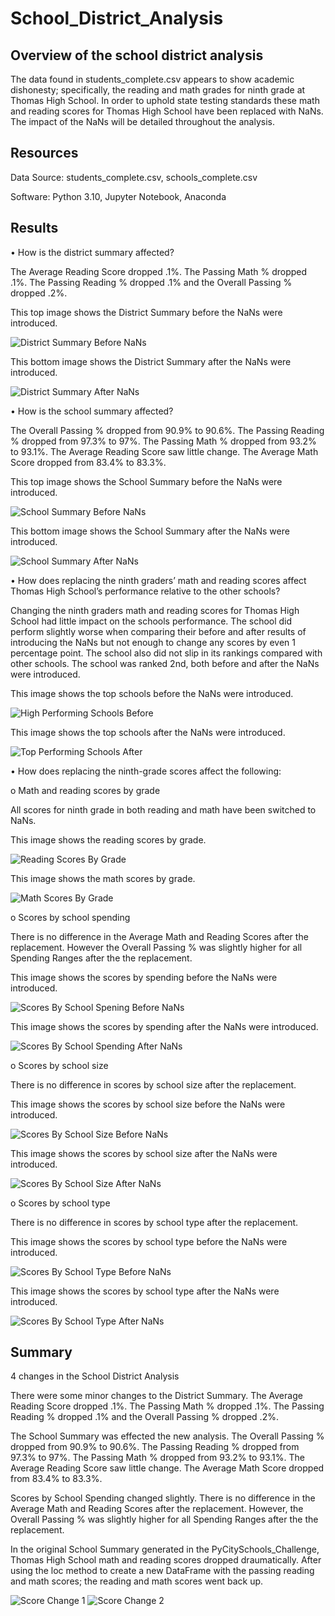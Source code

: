 # School_District_Analysis
## Overview of the school district analysis
The data found in students_complete.csv appears to show academic dishonesty; specifically, the reading and math grades for ninth grade at Thomas High School. In order to uphold state testing standards these math and reading scores for Thomas High School have been replaced with NaNs. The impact of the NaNs will be detailed throughout the analysis.
## Resources
Data Source: students_complete.csv, schools_complete.csv

Software: Python 3.10, Jupyter Notebook, Anaconda
## Results
•	How is the district summary affected?

The Average Reading Score dropped .1%. The Passing Math % dropped .1%. The Passing Reading % dropped .1% and the Overall Passing % dropped .2%.

This top image shows the District Summary before the NaNs were introduced.

![District Summary Before NaNs](https://user-images.githubusercontent.com/105949411/177436855-9744c0ab-e09f-4895-98bc-2ddd9f2050c1.png)


This bottom image shows the District Summary after the NaNs were introduced.

![District Summary After NaNs](https://user-images.githubusercontent.com/105949411/177436858-8e154e37-bf2b-4ecd-af2b-37dcd1f22ed3.png)

•	How is the school summary affected?

The Overall Passing % dropped from 90.9% to 90.6%. The Passing Reading % dropped from 97.3% to 97%. The Passing Math % dropped from 93.2% to 93.1%. The Average Reading Score saw little change. The Average Math Score dropped from 83.4% to 83.3%.

This top image shows the School Summary before the NaNs were introduced.

![School Summary Before NaNs](https://user-images.githubusercontent.com/105949411/177440650-b0a932fc-01b7-4c0f-9620-713796dfa421.png)

This bottom image shows the School Summary after the NaNs were introduced.

![School Summary After NaNs](https://user-images.githubusercontent.com/105949411/177440694-369e3043-89df-46c6-8999-7434aead38e0.png)


•	How does replacing the ninth graders’ math and reading scores affect Thomas High School’s performance relative to the other schools?

Changing the ninth graders math and reading scores for Thomas High School had little impact on the schools performance. The school did perform slightly worse when comparing their before and after results of introducing the NaNs but not enough to change any scores by even 1 percentage point. The school also did not slip in its rankings compared with other schools. The school was ranked 2nd, both before and after the NaNs were introduced.

This image shows the top schools before the NaNs were introduced.

![High Performing Schools Before](https://user-images.githubusercontent.com/105949411/177441502-1c6a902d-3189-4c44-b426-e9a14aa56cf1.png)

This image shows the top schools after the NaNs were introduced.

![Top Performing Schools After](https://user-images.githubusercontent.com/105949411/177441624-09191166-0838-4262-8be2-953886ea9313.png)


•	How does replacing the ninth-grade scores affect the following:

o	Math and reading scores by grade

All scores for ninth grade in both reading and math have been switched to NaNs.

This image shows the reading scores by grade.

![Reading Scores By Grade](https://user-images.githubusercontent.com/105949411/177441751-e4c6ce8e-90c1-42a9-92f5-a9995302ba0f.png)

This image shows the math scores by grade.

![Math Scores By Grade](https://user-images.githubusercontent.com/105949411/177441841-01c737af-931c-4a1c-a689-db8eb946f5a2.png)

o	Scores by school spending

There is no difference in the Average Math and Reading Scores after the replacement. However the Overall Passing % was slightly higher for all Spending Ranges after the the replacement.

This image shows the scores by spending before the NaNs were introduced.

![Scores By School Spening Before NaNs](https://user-images.githubusercontent.com/105949411/177442127-54cefc8d-8a7c-4dda-a0cb-5fcfb284396a.png)

This image shows the scores by spending after the NaNs were introduced.

![Scores By School Spending After NaNs](https://user-images.githubusercontent.com/105949411/177442496-0d1bfa76-777f-494b-ba16-d3f0437fd093.png)

o	Scores by school size

There is no difference in scores by school size after the replacement.

This image shows the scores by school size before the NaNs were introduced.

![Scores By School Size Before NaNs](https://user-images.githubusercontent.com/105949411/177442826-f7ff6d98-45f7-433c-a5eb-f781b4c07072.png)

This image shows the scores by school size after the NaNs were introduced.

![Scores By School Size After NaNs](https://user-images.githubusercontent.com/105949411/177443232-17d5e734-8fa6-40d3-8863-94e9d6eadeaf.png)

o	Scores by school type

There is no difference in scores by school type after the replacement.

This image shows the scores by school type before the NaNs were introduced.

![Scores By School Type Before NaNs](https://user-images.githubusercontent.com/105949411/177443343-fe4b4061-42e0-411d-bc7b-7d34f5238014.png)

This image shows the scores by school type after the NaNs were introduced.

![Scores By School Type After NaNs](https://user-images.githubusercontent.com/105949411/177443901-6dce709d-3b62-44fe-b641-2608748f18c2.png)

## Summary
4 changes in the School District Analysis

There were some minor changes to the District Summary. The Average Reading Score dropped .1%. The Passing Math % dropped .1%. The Passing Reading % dropped .1% and the Overall Passing % dropped .2%.

The School Summary was effected the new analysis. The Overall Passing % dropped from 90.9% to 90.6%. The Passing Reading % dropped from 97.3% to 97%. The Passing Math % dropped from 93.2% to 93.1%. The Average Reading Score saw little change. The Average Math Score dropped from 83.4% to 83.3%.

Scores by School Spending changed slightly. There is no difference in the Average Math and Reading Scores after the replacement. However, the Overall Passing % was slightly higher for all Spending Ranges after the the replacement.

In the original School Summary generated in the PyCitySchools_Challenge, Thomas High School math and reading scores dropped draumatically. After using the loc method to create a new DataFrame with the passing reading and math scores; the reading and math scores went back up.

![Score Change 1](https://user-images.githubusercontent.com/105949411/177459446-8ac09372-ea79-4764-907a-13ea5694cd87.png)
![Score Change 2](https://user-images.githubusercontent.com/105949411/177459453-4171c204-8971-4d8b-90fb-4ecd776e0eb8.png)


